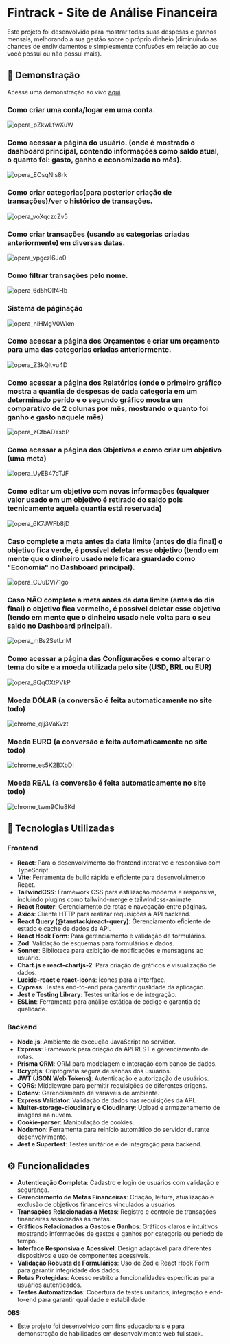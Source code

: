 # Fintrack - Site de Análise Financeira

Este projeto foi desenvolvido para mostrar todas suas despesas e ganhos mensais, melhorando a sua gestão sobre o próprio dinheio (diminuindo as chances de endividamentos e simplesmente confusões em relação ao que você possui ou não possui mais).

## 📸 Demonstração
Acesse uma demonstração ao vivo [aqui](https://fintrackbr.netlify.app)

### Como criar uma conta/logar em uma conta.
![opera_pZkwLfwXuW](https://github.com/user-attachments/assets/29647ec1-2c60-430f-9f82-0a9e7738e805)

### Como acessar a página do usuário. (onde é mostrado o dashboard principal, contendo informações como saldo atual, o quanto foi: gasto, ganho e economizado no mês).
![opera_EOsqNIs8rk](https://github.com/user-attachments/assets/bb7bdad0-e5ec-4b09-b4bf-af6124d6e012)

### Como criar categorias(para posterior criação de transações)/ver o histórico de transações.
![opera_voXqczcZv5](https://github.com/user-attachments/assets/6cb47d7b-e545-462f-884e-27eb26024dec)

### Como criar transações (usando as categorias criadas anteriormente) em diversas datas.
![opera_vpgczl6Jo0](https://github.com/user-attachments/assets/d5127b31-a157-4629-a4c4-70806e49a67d)

### Como filtrar transações pelo nome.
![opera_6d5hOlf4Hb](https://github.com/user-attachments/assets/50ec86bb-1c26-4275-941f-e4eaa10cc65d)

### Sistema de páginação
![opera_niHMgV0Wkm](https://github.com/user-attachments/assets/e792ae6d-1b24-4843-ad39-6c943611c929)

### Como acessar a página dos Orçamentos e criar um orçamento para uma das categorias criadas anteriormente.
![opera_Z3kQltvu4D](https://github.com/user-attachments/assets/61e3604d-03f9-42f3-af2d-4a3e26a30435)

### Como acessar a página dos Relatórios (onde o primeiro gráfico mostra a quantia de despesas de cada categoria em um determinado perído e o segundo gráfico mostra um comparativo de 2 colunas por mês, mostrando o quanto foi ganho e gasto naquele mês)
![opera_zCfbADYsbP](https://github.com/user-attachments/assets/6baeb008-e8e7-4423-87a1-fcb184cce54a)

### Como acessar a página dos Objetivos e como criar um objetivo (uma meta)
![opera_UyEB47cTJF](https://github.com/user-attachments/assets/3884267c-d835-464c-b661-f83f4f4acaa2)

### Como editar um objetivo com novas informações (qualquer valor usado em um objetivo é retirado do saldo pois tecnicamente aquela quantia está reservada)
![opera_6K7JWFb8jD](https://github.com/user-attachments/assets/ad61b016-3068-4692-9cb6-b2a664cea29a)

### Caso complete a meta antes da data limite (antes do dia final) o objetivo fica verde, é possível deletar esse objetivo (tendo em mente que o dinheiro usado nele ficara guardado como "Economia" no Dashboard principal).
![opera_CUuDVi71go](https://github.com/user-attachments/assets/390de578-b0a7-431d-81c7-f86f4f6ae07a)

### Caso NÃO complete a meta antes da data limite (antes do dia final) o objetivo fica vermelho, é possível deletar esse objetivo (tendo em mente que o dinheiro usado nele volta para o seu saldo no Dashboard principal).
![opera_mBs2SetLnM](https://github.com/user-attachments/assets/f35f9c67-5750-4b48-b2e5-467e108e6758)

### Como acessar a página das Configurações e como alterar o tema do site e a moeda utilizada pelo site (USD, BRL ou EUR)
![opera_8QqOXtPVkP](https://github.com/user-attachments/assets/955e1247-a18b-46b3-abba-3302521a81bc)

### Moeda DÓLAR (a conversão é feita automaticamente no site todo)
![chrome_qlj3VaKvzt](https://github.com/user-attachments/assets/23fb5f94-3dac-44c4-9c2c-3d6c1f1e16ae)

### Moeda EURO (a conversão é feita automaticamente no site todo)
![chrome_es5K2BXbDI](https://github.com/user-attachments/assets/c0c5ee12-66fb-48d6-af13-27218d79a3ef)

### Moeda REAL (a conversão é feita automaticamente no site todo)
![chrome_twm9CIu8Kd](https://github.com/user-attachments/assets/e580548a-eb64-4b0b-bb00-13a16b83be60)


### 
## 🚀 Tecnologias Utilizadas

### Frontend
- **React**: Para o desenvolvimento do frontend interativo e responsivo com TypeScript.
- **Vite**: Ferramenta de build rápida e eficiente para desenvolvimento React.
- **TailwindCSS**: Framework CSS para estilização moderna e responsiva, incluindo plugins como tailwind-merge e tailwindcss-animate.
- **React Router**: Gerenciamento de rotas e navegação entre páginas.
- **Axios**: Cliente HTTP para realizar requisições à API backend.
- **React Query (@tanstack/react-query)**: Gerenciamento eficiente de estado e cache de dados da API.
- **React Hook Form**: Para gerenciamento e validação de formulários.
- **Zod**: Validação de esquemas para formulários e dados.
- **Sonner**: Biblioteca para exibição de notificações e mensagens ao usuário.
- **Chart.js e react-chartjs-2**: Para criação de gráficos e visualização de dados.
- **Lucide-react e react-icons**: Ícones para a interface.
- **Cypress**: Testes end-to-end para garantir qualidade da aplicação.
- **Jest e Testing Library**: Testes unitários e de integração.
- **ESLint**: Ferramenta para análise estática de código e garantia de qualidade.

### Backend
- **Node.js**: Ambiente de execução JavaScript no servidor.
- **Express**: Framework para criação da API REST e gerenciamento de rotas.
- **Prisma ORM**: ORM para modelagem e interação com banco de dados.
- **Bcryptjs**: Criptografia segura de senhas dos usuários.
- **JWT (JSON Web Tokens)**: Autenticação e autorização de usuários.
- **CORS**: Middleware para permitir requisições de diferentes origens.
- **Dotenv**: Gerenciamento de variáveis de ambiente.
- **Express Validator**: Validação de dados nas requisições da API.
- **Multer-storage-cloudinary e Cloudinary**: Upload e armazenamento de imagens na nuvem.
- **Cookie-parser**: Manipulação de cookies.
- **Nodemon**: Ferramenta para reinício automático do servidor durante desenvolvimento.
- **Jest e Supertest**: Testes unitários e de integração para backend.

## ⚙️ Funcionalidades

- **Autenticação Completa**: Cadastro e login de usuários com validação e segurança.
- **Gerenciamento de Metas Financeiras**: Criação, leitura, atualização e exclusão de objetivos financeiros vinculados a usuários.
- **Transações Relacionadas a Metas**: Registro e controle de transações financeiras associadas às metas.
- **Gráficos Relacionados a Gastos e Ganhos**: Gráficos claros e intuitivos mostrando informações de gastos e ganhos por categoria ou período de tempo.
- **Interface Responsiva e Acessível**: Design adaptável para diferentes dispositivos e uso de componentes acessíveis.
- **Validação Robusta de Formulários**: Uso de Zod e React Hook Form para garantir integridade dos dados.
- **Rotas Protegidas**: Acesso restrito a funcionalidades específicas para usuários autenticados.
- **Testes Automatizados**: Cobertura de testes unitários, integração e end-to-end para garantir qualidade e estabilidade.

**OBS:**
- Este projeto foi desenvolvido com fins educacionais e para demonstração de habilidades em desenvolvimento web fullstack.
